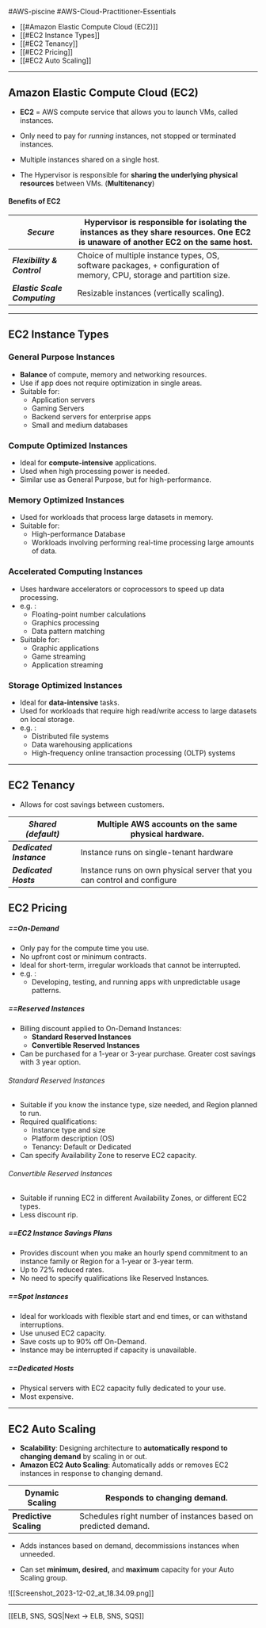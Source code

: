 #AWS-piscine #AWS-Cloud-Practitioner-Essentials 

- [[#Amazon Elastic Compute Cloud (EC2)]]
- [[#EC2 Instance Types]]
- [[#EC2 Tenancy]]
- [[#EC2 Pricing]]
- [[#EC2 Auto Scaling]]

-----------
## Amazon Elastic Compute Cloud (EC2)

- **EC2** = AWS compute service that allows you to launch VMs, called instances.
- Only need to pay for *running* instances, not stopped or terminated instances.

- Multiple instances shared on a single host.
- The Hypervisor is responsible for **sharing the underlying physical resources** between VMs. 
	(**Multitenancy**)
#### Benefits of EC2

| ***Secure*** | Hypervisor is responsible for isolating the instances as they share resources. One EC2 is unaware of another EC2 on the same host. |
|--|--|
| ***Flexibility & Control*** | Choice of multiple instance types, OS, software packages, + configuration of memory, CPU, storage and partition size. |
| ***Elastic Scale Computing*** | Resizable instances (vertically scaling). |

------------------
## EC2 Instance Types

### General Purpose Instances
- **Balance** of compute, memory and networking resources.
- Use if app does not require optimization in single areas.
- Suitable for:
	- Application servers
	- Gaming Servers
	- Backend servers for enterprise apps
	- Small and medium databases
### Compute Optimized Instances
- Ideal for **compute-intensive** applications.
- Used when high processing power is needed.
- Similar use as General Purpose, but for high-performance.
### Memory Optimized Instances
- Used for workloads that process large datasets in memory.
- Suitable for:
	- High-performance Database
	- Workloads involving performing real-time processing large amounts of data.
### Accelerated Computing Instances
- Uses hardware accelerators or coprocessors to speed up data processing.
- e.g. :
	- Floating-point number calculations
	- Graphics processing
	- Data pattern matching
- Suitable for:
	- Graphic applications
	- Game streaming
	- Application streaming
### Storage Optimized Instances
- Ideal for **data-intensive** tasks.
- Used for workloads that require high read/write access to large datasets on local storage.
- e.g. :
	- Distributed file systems
	- Data warehousing applications
	- High-frequency online transaction processing (OLTP) systems

-------------
## EC2 Tenancy
- Allows for cost savings between customers.

| ***Shared (default)*** | Multiple AWS accounts on the same physical hardware. |
|--|--|
| ***Dedicated Instance*** | Instance runs on single-tenant hardware |
| ***Dedicated Hosts***| Instance runs on own physical server that you can control and configure |
## EC2 Pricing
##### ==On-Demand
- Only pay for the compute time you use.
- No upfront cost or minimum contracts.
- Ideal for short-term, irregular workloads that cannot be interrupted.
- e.g. :
	- Developing, testing, and running apps with unpredictable usage patterns.

##### ==Reserved Instances
- Billing discount applied to On-Demand Instances:
	- **Standard Reserved Instances**
	- **Convertible Reserved Instances**
- Can be purchased for a 1-year or 3-year purchase. Greater cost savings with 3 year option.
###### Standard Reserved Instances
- Suitable if you know the instance type, size needed, and Region planned to run.
- Required qualifications:
	- Instance type and size
	- Platform description (OS)
	- Tenancy: Default or Dedicated
- Can specify Availability Zone to reserve EC2 capacity.
###### Convertible Reserved Instances
- Suitable if running EC2 in different Availability Zones, or different EC2 types.
- Less discount rip.

##### ==EC2 Instance Savings Plans
- Provides discount when you make an hourly spend commitment to an instance family or Region for a 1-year or 3-year term.
- Up to 72% reduced rates.
- No need to specify qualifications like Reserved Instances.
##### ==Spot  Instances
- Ideal for workloads with flexible start and end times, or can withstand interruptions.
- Use unused EC2 capacity.
- Save costs up to 90% off On-Demand.
- Instance may be interrupted if capacity is unavailable.
##### ==Dedicated Hosts
- Physical servers with EC2 capacity fully dedicated to your use.
- Most expensive.
-------
## EC2 Auto Scaling
- **Scalability**: Designing architecture to **automatically respond to changing demand** by scaling in or out.
- **Amazon EC2 Auto Scaling**: Automatically adds or removes EC2 instances in response to changing demand.

| **Dynamic Scaling** | Responds to changing demand.|
|--|--|
| **Predictive Scaling** | Schedules right number of instances based on predicted demand.|

- Adds instances based on demand, decommissions instances when unneeded.

- Can set **minimum, desired,** and **maximum** capacity for your Auto Scaling group.

![[Screenshot_2023-12-02_at_18.34.09.png]]

--------

[[ELB, SNS, SQS|Next -> ELB, SNS, SQS]]
